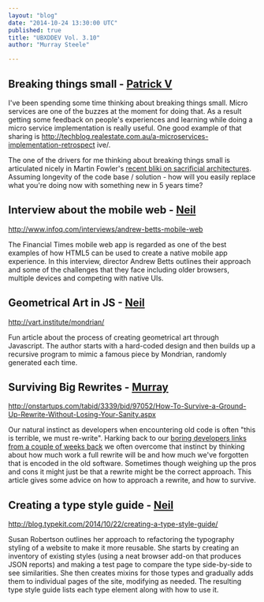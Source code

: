 ```yaml
---
layout: "blog"
date: "2014-10-24 13:30:00 UTC"
published: true
title: "UBXDDEV Vol. 3.10"
author: "Murray Steele"

---
```


## Breaking things small - [Patrick V](http://www.unboxedconsulting.com/people/patrick-vine/)

I've been spending some time thinking about breaking things small. Micro services are one of the buzzes at the moment for doing that. As a result getting some feedback on people's experiences and learning while doing a micro service implementation is really useful. One good example of that sharing is  http://techblog.realestate.com.au/a-microservices-implementation-retrospect ive/.

The one of the drivers for me thinking about breaking things small is articulated nicely in Martin Fowler's [recent bliki on sacrificial architectures](http://martinfowler.com/bliki/SacrificialArchitecture.html). Assuming longevity of the code base / solution - how will you easily replace what you're doing now with something new in 5 years time?

## Interview about the mobile web - [Neil](http://www.unboxedconsulting.com/people/neil-van-beinum)

http://www.infoq.com/interviews/andrew-betts-mobile-web

The Financial Times mobile web app is regarded as one of the best examples of how HTML5 can be used to create a native mobile app experience. In this interview, director Andrew Betts outlines their approach and some of the challenges that they face including older browsers, multiple devices and competing with native UIs.

## Geometrical Art in JS - [Neil](http://www.unboxedconsulting.com/people/neil-van-beinum)

http://vart.institute/mondrian/

Fun article about the process of creating geometrical art through Javascript. The author starts with a hard-coded design and then builds up a recursive program to mimic a famous piece by Mondrian, randomly generated each time.

## Surviving Big Rewrites - [Murray](http://www.unboxedconsulting.com/people/murray-steele)

http://onstartups.com/tabid/3339/bid/97052/How-To-Survive-a-Ground-Up-Rewrite-Without-Losing-Your-Sanity.aspx

Our natural instinct as developers when encountering old code is often "this is terrible, we must re-write". Harking back to our [boring developers links from a couple of weeks back](http://www.unboxedconsulting.com/blog/ubxddev-vol-38) we often overcome that instinct by thinking about how much work a full rewrite will be and how much we've forgotten that is encoded in the old software. Sometimes though weighing up the pros and cons it might just be that a rewrite might be the correct approach. This article gives some advice on how to approach a rewrite, and how to survive.

## Creating a type style guide - [Neil](http://www.unboxedconsulting.com/people/neil-van-beinum)

http://blog.typekit.com/2014/10/22/creating-a-type-style-guide/

Susan Robertson outlines her approach to refactoring the typography styling of a website to make it more reusable. She starts by creating an inventory of existing styles (using a neat browser add-on that produces JSON reports) and making a test page to compare the type side-by-side to see similarities. She then creates mixins for those types and gradually adds them to individual pages of the site, modifying as needed. The resulting type style guide lists each type element along with how to use it.


